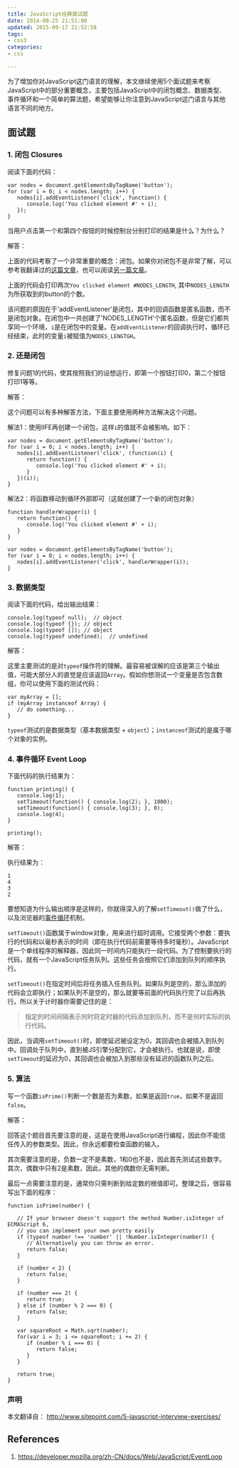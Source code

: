```yaml
---
title: JavaScript经典面试题
date: 2014-08-25 21:51:00
updated: 2015-09-17 21:52:58
tags: 
- css3
categories: 
- css

---
```

为了增加你对JavaScript这门语言的理解，本文继续使用5个面试题来考察JavaScript中的部分重要概念，主要包括JavaScript中的闭包概念、数据类型、事件循环和一个简单的算法题，希望能够让你注意到JavaScript这门语言与其他语言不同的地方。

<!--more-->


## 面试题

### 1. 闭包 Closures

阅读下面的代码：

	var nodes = document.getElementsByTagName('button');
	for (var i = 0; i < nodes.length; i++) {
	   nodes[i].addEventListener('click', function() {
	      console.log('You clicked element #' + i);
	   });
	}

当用户点击第一个和第四个按钮的时候控制台分别打印的结果是什么？为什么？

解答：

上面的代码考察了一个非常重要的概念：闭包。如果你对闭包不是非常了解，可以参考我翻译过的[这篇文章](http://wwsun.me/posts/javascript-closure.html)，也可以阅读[另一篇文章](http://www.sitepoint.com/javascript-closures-demystified/)。

上面的代码会打印两次`You clicked element #NODES_LENGTH`, 其中`NODES_LENGTH`为所获取到的button的个数。

该问题的原因在于'addEventListener'是闭包，其中的回调函数是匿名函数，而不是闭包对象。在闭包中一共创建了'NODES_LENGTH'个匿名函数，但是它们都共享同一个环境，`i`是在闭包中的变量。在`addEventListener`的回调执行时，循环已经结束，此时的变量`i`被赋值为`NODES_LENGTGH`。

### 2. 还是闭包

修复问题1的代码，使其按照我们的设想运行，即第一个按钮打印0，第二个按钮打印1等等。

解答：

这个问题可以有多种解答方法，下面主要使用两种方法解决这个问题。

解法1：使用IIFE再创建一个闭包，这样`i`的值就不会被影响。如下：

	var nodes = document.getElementsByTagName('button');
	for (var i = 0; i < nodes.length; i++) {
	   nodes[i].addEventListener('click', (function(i) {
	      return function() {
	         console.log('You clicked element #' + i);
	      }
	   })(i));
	}

解法2：将函数移动到循环外部即可（这就创建了一个新的闭包对象）

	function handlerWrapper(i) {
	   return function() {
	      console.log('You clicked element #' + i);
	   }
	}
	 
	var nodes = document.getElementsByTagName('button');
	for (var i = 0; i < nodes.length; i++) {
	   nodes[i].addEventListener('click', handlerWrapper(i));
	}

### 3. 数据类型

阅读下面的代码，给出输出结果：

	console.log(typeof null);  // object
	console.log(typeof {});	// object
	console.log(typeof []);	// object
	console.log(typeof undefined);	// undefined

解答：

这里主要测试的是对`typeof`操作符的理解。最容易被误解的应该是第三个输出值，可能大部分人的直觉是应该返回`Array`。假如你想测试一个变量是否包含数组，你可以使用下面的测试代码：

	var myArray = [];
	if (myArray instanceof Array) {
	   // do something...
	}

`typeof`测试的是数据类型（基本数据类型 + `object`）；`instanceof`测试的是属于哪个对象的实例。

### 4. 事件循环 Event Loop

下面代码的执行结果为：

	function printing() {
	   console.log(1); 
	   setTimeout(function() { console.log(2); }, 1000); 
	   setTimeout(function() { console.log(3); }, 0); 
	   console.log(4);
	}
	 
	printing();

解答：

执行结果为：

	1
	4
	3
	2

要想知道为什么输出顺序是这样的，你就得深入的了解`setTimeout()`做了什么，以及浏览器的[事件循环](https://developer.mozilla.org/zh-CN/docs/Web/JavaScript/EventLoop)机制。

`setTimeout()`函数属于window对象，用来进行超时调用。它接受两个参数：要执行的代码和以毫秒表示的时间（即在执行代码前需要等待多时毫秒）。JavaScript是一个单线程序的解释器，因此同一时间内只能执行一段代码。为了控制要执行的代码，就有一个JavaScript任务队列。这些任务会按照它们添加到队列的顺序执行。

`setTimeout()`在指定时间后将任务插入任务队列。如果队列是空的，那么添加的代码会立即执行；如果队列不是空的，那么就要等前面的代码执行完了以后再执行。所以关于计时器你需要记住的是：

> 指定的时间间隔表示何时将定时器的代码添加到队列，而不是何时实际的执行代码。

因此，当调用`setTimeout()`时，即使延迟被设定为0，其回调也会被插入到队列中。回调处于队列中，直到被JS引擎分配到它，才会被执行。也就是说，即使`setTimeout`的延迟为0，其回调也会被加入到那些没有延迟的函数队列之后。

### 5. 算法
写一个函数`isPrime()`判断一个数是否为素数，如果是返回`true`，如果不是返回`false`。

解答：

回答这个题目首先要注意的是，这是在使用JavaScript进行编程，因此你不能信任传入的参数类型。因此，你永远都要检查函数的输入。

其次需要注意的是，负数一定不是素数，1和0也不是，因此首先测试这些数字。其次，偶数中只有2是素数，因此，其他的偶数你无需判断。

最后一点需要注意的是，通常你只需判断到给定数的根值即可。整理之后，很容易写出下面的程序：

	function isPrime(number) {

	   // If your browser doesn't support the method Number.isInteger of ECMAScript 6,
	   // you can implement your own pretty easily
	   if (typeof number !== 'number' || !Number.isInteger(number)) {
	      // Alternatively you can throw an error.
	      return false;
	   }
	 
	   if (number < 2) {
	      return false;
	   }
	    
	   if (number === 2) {
	      return true;
	   } else if (number % 2 === 0) {
	      return false;
	   }
	 
	   var squareRoot = Math.sqrt(number);
	   for(var i = 3; i <= squareRoot; i += 2) {
	      if (number % i === 0) {
	         return false;
	      }
	   }
	 
	   return true;
	}


### 声明

本文翻译自： http://www.sitepoint.com/5-javascript-interview-exercises/

## References

1. https://developer.mozilla.org/zh-CN/docs/Web/JavaScript/EventLoop